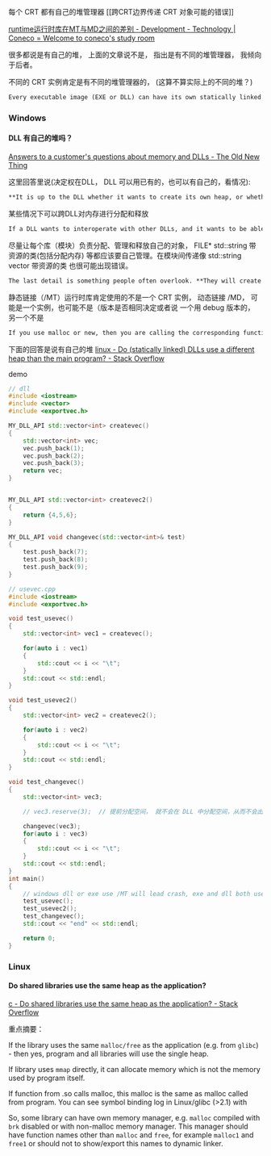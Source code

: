 
每个 CRT 都有自己的堆管理器
[[跨CRT边界传递 CRT 对象可能的错误]]

[runtime运行时库在MT与MD之间的差别 - Development - Technology | Coneco = Welcome to coneco's study room](https://conecoy.cn/Technology/Development/runtime%E8%BF%90%E8%A1%8C%E6%97%B6%E5%BA%93%E5%9C%A8MT%E4%B8%8EMD%E4%B9%8B%E9%97%B4%E7%9A%84%E5%B7%AE%E5%88%AB/)

很多都说是有自己的堆， 上面的文章说不是， 指出是有不同的堆管理器， 我倾向于后者。

不同的 CRT 实例肯定是有不同的堆管理器的， (这算不算实际上的不同的堆？)
```markdown
Every executable image (EXE or DLL) can have its own statically linked CRT, or can dynamically link to a CRT. The version of the CRT statically included in or dynamically loaded by a particular image depends on the version of the tools and libraries it was built with. A single process may load multiple EXE and DLL images, each with its own CRT. **Each of those CRTs may use a different allocator, may have different internal structure layouts, and may use different storage arrangements. This means allocated memory, CRT resources, or classes passed across a DLL boundary can cause problems in memory management, internal static usage, or layout interpretation.** For example, if a class is allocated in one DLL but passed to and deleted by another, which CRT deallocator is used? The errors caused can range from the subtle to the immediately fatal, and therefore direct transfer of such resources is strongly discouraged.
```
### Windows 
#### DLL 有自己的堆吗？

[Answers to a customer's questions about memory and DLLs - The Old New Thing](https://devblogs.microsoft.com/oldnewthing/20161209-00/?p=94905)

这里回答里说(决定权在DLL， DLL 可以用已有的，也可以有自己的，看情况):
```markdown
**It is up to the DLL whether it wants to create its own heap, or whether it wants to use an existing heap.** In fact, a DLL doesn’t need to be consistent in its decision. It could use its own heap for some things and an existing heap for other things.
```

某些情况下可以跨DLL对内存进行分配和释放
```markdown
If a DLL wants to interoperate with other DLLs, and it wants to be able to allocate and free memory across DLL boundaries, then the two DLLs need to agree on which heap the memory should be allocated from and freed to. **One way of doing this is to choose an existing external heap and have both parties agree to use that. You see this, for example, with COM interfaces, which all agree to use the COM task allocator to allocate and free memory across COM object boundaries.** Memory returned by a COM method must be allocated from the COM task allocator (usually by calling `Co­Task­Mem­Alloc`), and that memory must then be freed to the COM task allocator (usually by calling `Co­Task­Mem­Free`).¹
```

尽量让每个库（模块）负责分配、管理和释放自己的对象， FILE*  std::string 带资源的类(包括分配内存) 等都应该要自己管理。在模块间传递像 std::string vector 带资源的类 也很可能出现错误。
```markdown
The last detail is something people often overlook. **They will create two modules which do not share the same instance of the C runtime, either because one or both linked the C runtime statically, or because the two both linked to different versions of the C runtime.** If you are in either of these cases, then you cannot share C runtime data structures between the two modules because the two modules are using different C runtimes. **This means that you cannot pass a `FILE*` between modules, you cannot pass a `std::string` between modules, and you cannot even pass a file descriptor between modules, because even though file descriptors are integers, they are integers that are managed by the corresponding C runtime library.**
```

静态链接（/MT）运行时库肯定使用的不是一个 CRT 实例， 动态链接 /MD， 可能是一个实例，也可能不是（版本是否相同决定或者说 一个用 debug 版本的， 另一个不是
```markdown
If you use malloc or new, then you are calling the corresponding function in the C runtime library that your module has chosen. In the case where you statically linked the C runtime, this is definitely not the same instance of the C runtime that anybody else is using, so that memory can be freed only by your module. In the case where you dynamically linked the C runtime, then this might or might not be the same instance of the C runtime that another module is using. **Only if the other module is indeed using the same version of the same C runtime library will it be able to free the memory with the corresponding free or delete function.**

```

下面的回答是说有自己的堆
[linux - Do (statically linked) DLLs use a different heap than the main program? - Stack Overflow](https://stackoverflow.com/questions/10820114/do-statically-linked-dlls-use-a-different-heap-than-the-main-program)

demo
```cpp
// dll
#include <iostream>
#include <vector>
#include <exportvec.h>

MY_DLL_API std::vector<int> createvec()
{
    std::vector<int> vec;
    vec.push_back(1);
    vec.push_back(2);
    vec.push_back(3);
    return vec;
}


MY_DLL_API std::vector<int> createvec2()
{
    return {4,5,6};
}

MY_DLL_API void changevec(std::vector<int>& test)
{
    test.push_back(7);
    test.push_back(8);
    test.push_back(9);
}

// usevec.cpp
#include <iostream>
#include <exportvec.h>

void test_usevec()
{
    std::vector<int> vec1 = createvec();

    for(auto i : vec1)
    {
        std::cout << i << "\t";
    }
    std::cout << std::endl;
}

void test_usevec2()
{
    std::vector<int> vec2 = createvec2();

    for(auto i : vec2)
    {
        std::cout << i << "\t";
    }
    std::cout << std::endl;
}

void test_changevec()
{
    std::vector<int> vec3;

    // vec3.reserve(3);  // 提前分配空间， 就不会在 DLL 中分配空间，从而不会出错

    changevec(vec3);
    for(auto i : vec3)
    {
        std::cout << i << "\t";
    }
    std::cout << std::endl;
}
int main()
{
    // windows dll or exe use /MT will lead crash, exe and dll both use /MD don't crash and linux don't crash
    test_usevec();      
    test_usevec2();
    test_changevec();
    std::cout << "end" << std::endl;

    return 0;
}
```

### Linux
####  Do shared libraries use the same heap as the application?


[c - Do shared libraries use the same heap as the application? - Stack Overflow](https://stackoverflow.com/questions/8866790/do-shared-libraries-use-the-same-heap-as-the-application)

重点摘要：

If the library uses the same `malloc/free` as the application (e.g. from `glibc`) - then yes, program and all libraries will use the single heap.

If library uses `mmap` directly, it can allocate memory which is not the memory used by program itself.

If function from .so calls malloc, this malloc is the same as malloc called from program. You can see symbol binding log in Linux/glibc (>2.1) with

So, some library can have own memory manager, e.g. `malloc` compiled with `brk` disabled or with non-malloc memory manager. This manager should have function names other than `malloc` and `free`, for example `malloc1` and `free1` or should not to show/export this names to dynamic linker.